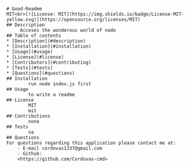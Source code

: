 
    # Good-Readme
    MIT<br>[![License: MIT](https://img.shields.io/badge/License-MIT-yellow.svg)](https://opensource.org/licenses/MIT)
    ## Description 
         Acceses the wonderous world of node
    ## Table of contents
    * [Description](#description)
    * [Installation](#installation)
    * [Usage](#usage)
    * [License](#license)
    * [Contributors](#contributing)
    * [Tests](#tests)
    * [Questions](#questions)
    ## Installation
            run node index.js first
    ## Usage 
            to write a readme
    ## License
            MIT
            mit
    ## Contributions
            none
    ## Tests
            na
    ## Questions
    For questions regarding this application please contact me at:
        - E-mail cordovas1337@gmail.com
        - Github:
        <https://github.com/Cordovas-cmd>
        